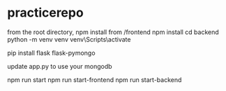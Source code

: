 # practicerepo


from the root directory, npm install
from /frontend npm install
cd backend 
python -m venv venv
venv\Scripts\activate

pip install flask flask-pymongo

update app.py to use your mongodb 

npm run start
npm run start-frontend
npm run start-backend